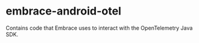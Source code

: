 # embrace-android-otel

Contains code that Embrace uses to interact with the OpenTelemetry Java SDK.
